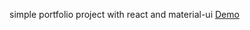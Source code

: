 simple portfolio project with react and material-ui
[Demo](https://kovalvladik.github.io/react-shop)

